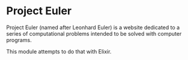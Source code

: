 # Project Euler

Project Euler (named after Leonhard Euler) is a website dedicated
to a series of computational problems intended to be solved with
computer programs.

This module attempts to do that with Elixir.

